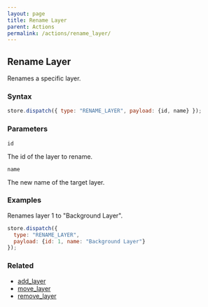 ```yaml
---
layout: page
title: Rename Layer
parent: Actions
permalink: /actions/rename_layer/
---
```


## Rename Layer

Renames a specific layer.

### Syntax

```js
store.dispatch({ type: "RENAME_LAYER", payload: {id, name} });
```

### Parameters

`id`

The id of the layer to rename.

`name`

The new name of the target layer.

### Examples

Renames layer 1 to "Background Layer".

```js
store.dispatch({
  type: "RENAME_LAYER",
  payload: {id: 1, name: "Background Layer"}
});
```

### Related

- [add_layer](./add_layer.md)
- [move_layer](./move_layer.md)
- [remove_layer](./remove_layer.md)
